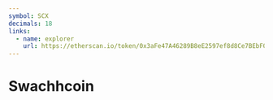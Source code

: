 ```yaml
---
symbol: SCX
decimals: 18
links:
  - name: explorer
    url: https://etherscan.io/token/0x3aFe47A46289B8eE2597ef8d8Ce7BEbF0f64172E
---
```


# Swachhcoin
